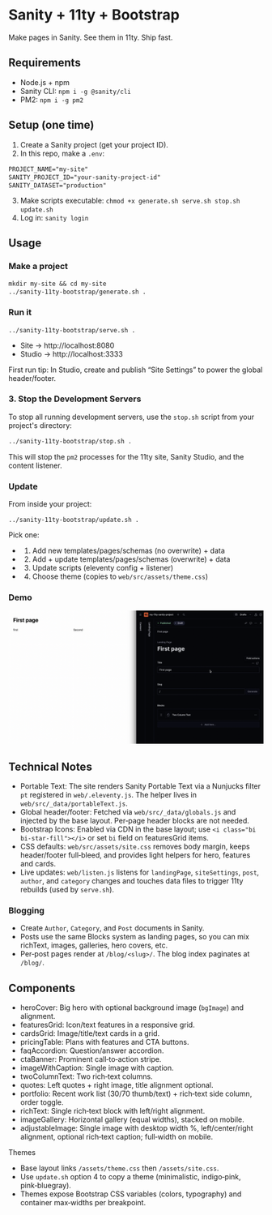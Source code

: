 # Sanity + 11ty + Bootstrap

Make pages in Sanity. See them in 11ty. Ship fast.

## Requirements

- Node.js + npm
- Sanity CLI: `npm i -g @sanity/cli`
- PM2: `npm i -g pm2`

## Setup (one time)

1) Create a Sanity project (get your project ID).
2) In this repo, make a `.env`:
```
PROJECT_NAME="my-site"
SANITY_PROJECT_ID="your-sanity-project-id"
SANITY_DATASET="production"
```
3) Make scripts executable: `chmod +x generate.sh serve.sh stop.sh update.sh`
4) Log in: `sanity login`

## Usage

### Make a project
```
mkdir my-site && cd my-site
../sanity-11ty-bootstrap/generate.sh .
```

### Run it
```
../sanity-11ty-bootstrap/serve.sh .
```
- Site → http://localhost:8080
- Studio → http://localhost:3333

First run tip: In Studio, create and publish “Site Settings” to power the global header/footer.

### 3. Stop the Development Servers

To stop all running development servers, use the `stop.sh` script from your project's directory:

```bash
../sanity-11ty-bootstrap/stop.sh .
```

This will stop the `pm2` processes for the 11ty site, Sanity Studio, and the content listener.

### Update
From inside your project:
```
../sanity-11ty-bootstrap/update.sh .
```
Pick one:
- 1) Add new templates/pages/schemas (no overwrite) + data
- 2) Add + update templates/pages/schemas (overwrite) + data
- 3) Update scripts (eleventy config + listener)
- 4) Choose theme (copies to `web/src/assets/theme.css`)

### Demo

[![Watch the demo](screenshot.png)](https://raw.githubusercontent.com/Miki-AG/sanity-11ty-bootstrap/main/demo.mp4)

## Technical Notes

- Portable Text: The site renders Sanity Portable Text via a Nunjucks filter `pt` registered in `web/.eleventy.js`. The helper lives in `web/src/_data/portableText.js`.
- Global header/footer: Fetched via `web/src/_data/globals.js` and injected by the base layout. Per‑page header blocks are not needed.
- Bootstrap Icons: Enabled via CDN in the base layout; use `<i class="bi bi-star-fill"></i>` or set `bi` field on featuresGrid items.
- CSS defaults: `web/src/assets/site.css` removes body margin, keeps header/footer full‑bleed, and provides light helpers for hero, features and cards.
- Live updates: `web/listen.js` listens for `landingPage`, `siteSettings`, `post`, `author`, and `category` changes and touches data files to trigger 11ty rebuilds (used by `serve.sh`).

### Blogging

- Create `Author`, `Category`, and `Post` documents in Sanity.
- Posts use the same Blocks system as landing pages, so you can mix richText, images, galleries, hero covers, etc.
- Per‑post pages render at `/blog/<slug>/`. The blog index paginates at `/blog/`.

## Components

- heroCover: Big hero with optional background image (`bgImage`) and alignment.
- featuresGrid: Icon/text features in a responsive grid.
- cardsGrid: Image/title/text cards in a grid.
- pricingTable: Plans with features and CTA buttons.
- faqAccordion: Question/answer accordion.
- ctaBanner: Prominent call‑to‑action stripe.
- imageWithCaption: Single image with caption.
- twoColumnText: Two rich‑text columns.
- quotes: Left quotes + right image, title alignment optional.
- portfolio: Recent work list (30/70 thumb/text) + rich‑text side column, order toggle.
- richText: Single rich‑text block with left/right alignment.
- imageGallery: Horizontal gallery (equal widths), stacked on mobile.
- adjustableImage: Single image with desktop width %, left/center/right alignment, optional rich‑text caption; full‑width on mobile.

Themes
- Base layout links `/assets/theme.css` then `/assets/site.css`.
- Use `update.sh` option 4 to copy a theme (minimalistic, indigo‑pink, pink‑bluegray).
- Themes expose Bootstrap CSS variables (colors, typography) and container max‑widths per breakpoint.
